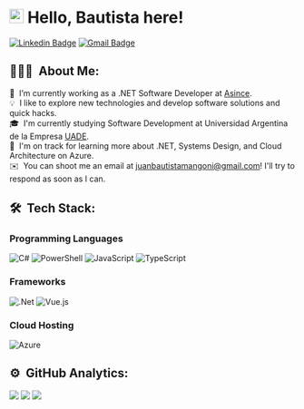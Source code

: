 # <img src="https://media.giphy.com/media/hvRJCLFzcasrR4ia7z/giphy.gif" width="25px"> Hello, Bautista here! 

[![Linkedin Badge](https://img.shields.io/badge/-juanbautistamangoni-blue?style=flat-square&logo=Linkedin&logoColor=white&link=https://www.linkedin.com/in/juanbautistamangoni)](https://www.linkedin.com/in/juanbautistamangoni) 
[![Gmail Badge](https://img.shields.io/badge/juanbautistamangoni@gmail.com-c14438?style=flat-square&logo=Gmail&logoColor=white&link=mailto:juanbautistamangoni@gmail.com)](mailto:juanbautistamangoni@gmail.com)
<!--<p align="left"> <img src="https://komarev.com/ghpvc/?username=bautistamangoni" alt="bautistamangoni" /> </p> -->

## 👨🏻‍💻 &nbsp;About Me:
🔭 &nbsp;I’m currently working as a .NET Software Developer at [Asince](http://www.asince.com.ar/).\
💡 &nbsp;I like to explore new technologies and develop software solutions and quick hacks.\
🎓 &nbsp;I'm currently studying Software Development at Universidad Argentina de la Empresa [UADE](https://www.uade.edu.ar/).\
🌱 &nbsp;I'm on track for learning more about .NET, Systems Design, and Cloud Architecture on Azure.\
✉️ &nbsp;You can shoot me an email at juanbautistamangoni@gmail.com! I'll try to respond as soon as I can.

<!--
📄 &nbsp;Please have a look at my [Résumé]() for more details about me. I'm open to feedback and suggestions!
-->

## 🛠 &nbsp;Tech Stack:
### Programming Languages
![C#](https://img.shields.io/badge/c%23-%23239120.svg?style=for-the-badge&logo=csharp&logoColor=white)
![PowerShell](https://img.shields.io/badge/PowerShell-%235391FE.svg?style=for-the-badge&logo=powershell&logoColor=white)
![JavaScript](https://img.shields.io/badge/javascript-%23323330.svg?style=for-the-badge&logo=javascript&logoColor=%23F7DF1E)
![TypeScript](https://img.shields.io/badge/typescript-%23007ACC.svg?style=for-the-badge&logo=typescript&logoColor=white)
### Frameworks
![.Net](https://img.shields.io/badge/.NET-5C2D91?style=for-the-badge&logo=.net&logoColor=white)
![Vue.js](https://img.shields.io/badge/vuejs-%2335495e.svg?style=for-the-badge&logo=vuedotjs&logoColor=%234FC08D)
### Cloud Hosting
![Azure](https://img.shields.io/badge/azure-%230072C6.svg?style=for-the-badge&logo=microsoftazure&logoColor=white)

## ⚙️ &nbsp;GitHub Analytics:

[![](https://github-readme-stats.vercel.app/api?username=bautistamangoni&show_icons=true&theme=material-palenight&hide_border=true&locale=en)](https://github.com/bautistamangoni)
[![](https://github-readme-streak-stats.herokuapp.com/?user=bautistamangoni&theme=material-palenight&hide_border=true)](https://github.com/bautistamangoni)
[![](https://github-readme-stats.vercel.app/api/top-langs/?username=bautistamangoni&layout=compact&theme=material-palenight&hide_border=true)](https://github.com/bautistamangoni)

